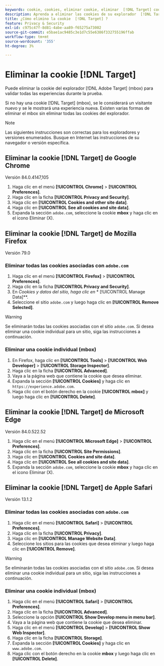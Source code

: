 ```yaml
---
keywords: cookie, cookies, eliminar cookie, eliminar  [!DNL Target] cookie, google chrome, chrome, mozilla firefox, firefox, microsoft edge, safari, cookie1
description: Aprenda a eliminar las cookies de su explorador  [!DNL Target] para que pueda validar sus experiencias.
title: ¿Cómo elimino la cookie  [!DNL Target] ?
feature: Privacy & Security
exl-id: c975c47f-8d81-4abe-aa89-f65275a73002
source-git-commit: e5bae1ac9485c3e1d7c55e6386f332755196ffab
workflow-type: tm+mt
source-wordcount: '355'
ht-degree: 3%

---
```


# Eliminar la cookie [!DNL Target]

Puede eliminar la cookie del explorador [!DNL Adobe Target] (mbox) para validar todas las experiencias durante la prueba.

Si no hay una cookie [!DNL Target] (mbox), se le considerará un visitante nuevo y se le mostrará una experiencia nueva. Existen varias formas de eliminar el mbox sin eliminar todas las cookies del explorador.

>[!NOTE]
>
>Las siguientes instrucciones son correctas para los exploradores y versiones enumerados. Busque en Internet las instrucciones de su navegador o versión específica.

## Eliminar la cookie [!DNL Target] de Google Chrome

Versión 84.0.4147,105

1. Haga clic en el menú **[!UICONTROL Chrome]** > **[!UICONTROL Preferences]**.
1. Haga clic en la ficha **[!UICONTROL Privacy and Security]**.
1. Haga clic en **[!UICONTROL Cookies and other site data]**.
1. Haga clic en **[!UICONTROL See all cookies and site data]**.
1. Expanda la sección `adobe.com`, seleccione la cookie **mbox** y haga clic en el icono Eliminar (X).

## Eliminar la cookie [!DNL Target] de Mozilla Firefox

Versión 79.0

### Eliminar todas las cookies asociadas con `adobe.com`

1. Haga clic en el menú **[!UICONTROL Firefox]** > **[!UICONTROL Preferences]**.
1. Haga clic en la ficha **[!UICONTROL Privacy and Security]**.
1. En **Cookies y datos del sitio*, haga clic en &#x200B;** [!UICONTROL Manage Data]**.
1. Seleccione el sitio `adobe.com` y luego haga clic en **[!UICONTROL Remove Selected]**.

>[!WARNING]
>
>Se eliminarán todas las cookies asociadas con el sitio `adobe.com`. Si desea eliminar una cookie individual para un sitio, siga las instrucciones a continuación.

### Eliminar una cookie individual (mbox)

1. En Firefox, haga clic en **[!UICONTROL Tools]** > **[!UICONTROL Web Developer]** > **[!UICONTROL Storage Inspector]**.
1. Haga clic en la ficha **[!UICONTROL Advanced]**.
1. Vaya a la página web que contiene la cookie que desea eliminar.
1. Expanda la sección **[!UICONTROL Cookies]** y haga clic en `https://experience.adobe.com`.
1. Haga clic con el botón derecho en la cookie **[!UICONTROL mbox]** y luego haga clic en **[!UICONTROL Delete]**.

## Eliminar la cookie [!DNL Target] de Microsoft Edge

Versión 84.0.522.52

1. Haga clic en el menú **[!UICONTROL Microsoft Edge]** > **[!UICONTROL Preferences]**.
1. Haga clic en la ficha **[!UICONTROL Site Permissions]**.
1. Haga clic en **[!UICONTROL Cookies and site data]**.
1. Haga clic en **[!UICONTROL See all cookies and site data]**.
1. Expanda la sección `adobe.com`, seleccione la cookie **mbox** y haga clic en el icono Eliminar (X).

## Eliminar la cookie [!DNL Target] de Apple Safari

Versión 13.1.2

### Eliminar todas las cookies asociadas con `adobe.com`

1. Haga clic en el menú **[!UICONTROL Safari]** > **[!UICONTROL Preferences]**.
1. Haga clic en la ficha **[!UICONTROL Privacy]**.
1. Haga clic en **[!UICONTROL Manage Website Data]**.
1. Seleccione los sitios para las cookies que desea eliminar y luego haga clic en **[!UICONTROL Remove]**.

>[!WARNING]
>
>Se eliminarán todas las cookies asociadas con el sitio `adobe.com`. Si desea eliminar una cookie individual para un sitio, siga las instrucciones a continuación.

### Eliminar una cookie individual (mbox)

1. Haga clic en el menú **[!UICONTROL Safari]** > **[!UICONTROL Preferences]**.
1. Haga clic en la ficha **[!UICONTROL Advanced]**.
1. Seleccione la opción **[!UICONTROL Show Develop menu in menu bar]**.
1. Vaya a la página web que contiene la cookie que desea eliminar.
1. Haga clic en el menú **[!UICONTROL Develop]** > **[!UICONTROL Show Web Inspector]**.
1. Haga clic en la ficha **[!UICONTROL Storage]**.
1. Expanda la sección **[!UICONTROL Cookies]** y haga clic en `www.adobe.com`.
1. Haga clic con el botón derecho en la cookie **mbox** y luego haga clic en **[!UICONTROL Delete]**.
